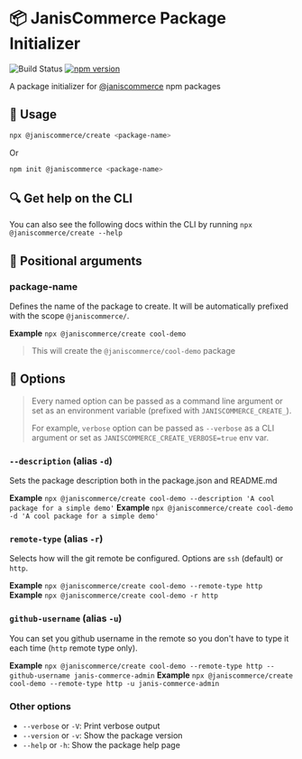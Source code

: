 # :package: JanisCommerce Package Initializer

![Build Status](https://github.com/janis-commerce/create/workflows/Build%20Status/badge.svg)
[![npm version](https://badge.fury.io/js/%40janiscommerce%2Fcreate.svg)](https://www.npmjs.com/package/@janiscommerce/create)
<!-- [![Coverage Status](https://coveralls.io/repos/github/janis-commerce/create/badge.svg?branch=master)](https://coveralls.io/github/janis-commerce/create?branch=master) -->

A package initializer for [@janiscommerce](https://www.npmjs.com/~janiscommerce) npm packages

## :hammer: Usage

```bash
npx @janiscommerce/create <package-name>
```

Or

```bash
npm init @janiscommerce <package-name>
```

## :mag: Get help on the CLI

You can also see the following docs within the CLI by running `npx @janiscommerce/create --help`

## :round_pushpin: Positional arguments

### package-name

Defines the name of the package to create. It will be automatically prefixed with the scope `@janiscommerce/`.

**Example** `npx @janiscommerce/create cool-demo`

> This will create the `@janiscommerce/cool-demo` package

## :wrench: Options

> Every named option can be passed as a command line argument or set as an environment variable (prefixed with `JANISCOMMERCE_CREATE_`).
>
> For example, `verbose` option can be passed as `--verbose` as a CLI argument or set as `JANISCOMMERCE_CREATE_VERBOSE=true` env var.

### `--description` (alias `-d`)

Sets the package description both in the package.json and README.md

**Example** `npx @janiscommerce/create cool-demo --description 'A cool package for a simple demo'`
**Example** `npx @janiscommerce/create cool-demo -d 'A cool package for a simple demo'`

### `remote-type` (alias `-r`)

Selects how will the git remote be configured. Options are `ssh` (default) or `http`.

**Example** `npx @janiscommerce/create cool-demo --remote-type http`
**Example** `npx @janiscommerce/create cool-demo -r http`

### `github-username` (alias `-u`)

You can set you github username in the remote so you don't have to type it each time (`http` remote type only).

**Example** `npx @janiscommerce/create cool-demo --remote-type http --github-username janis-commerce-admin`
**Example** `npx @janiscommerce/create cool-demo --remote-type http -u janis-commerce-admin`

### Other options

- `--verbose` or `-V`: Print verbose output
- `--version` or `-v`: Show the package version
- `--help` or `-h`: Show the package help page
